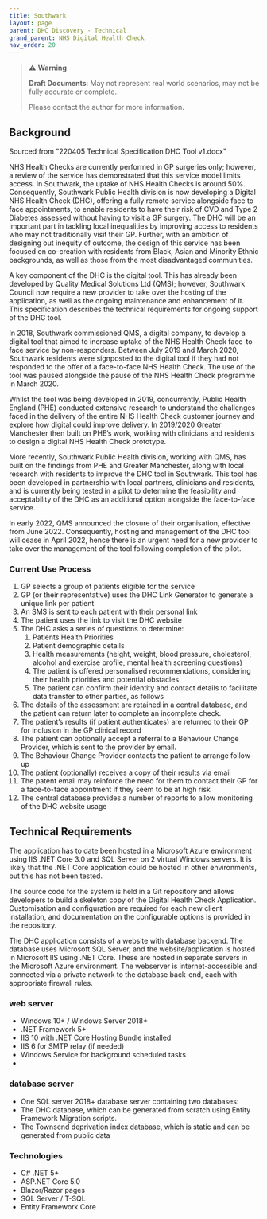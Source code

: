 ```yaml
---
title: Southwark
layout: page
parent: DHC Discovery - Technical
grand_parent: NHS Digital Health Check
nav_order: 20
---
```


> ⚠️ **Warning**
>  
> **Draft Documents**: May not represent real world scenarios, may not be fully accurate or complete.
>
> Please contact the author for more information.

## Background 

Sourced from "220405 Technical Specification DHC Tool v1.docx"

NHS Health Checks are currently performed in GP surgeries only; however, a review of the service has demonstrated that this service model limits access. In Southwark, the uptake of NHS Health Checks is around 50%. Consequently, Southwark Public Health division is now developing a Digital NHS Health Check (DHC), offering a fully remote service alongside face to face appointments, to enable residents to have their risk of CVD and Type 2 Diabetes assessed without having to visit a GP surgery. The DHC will be an important part in tackling local inequalities by improving access to residents who may not traditionally visit their GP. Further, with an ambition of designing out inequity of outcome, the design of this service has been focused on co-creation with residents from Black, Asian and Minority Ethnic backgrounds, as well as those from the most disadvantaged communities.

A key component of the DHC is the digital tool. This has already been developed by Quality Medical Solutions Ltd (QMS); however, Southwark Council now require a new provider to take over the hosting of the application, as well as the ongoing maintenance and enhancement of it. This specification describes the technical requirements for ongoing support of the DHC tool.


In 2018, Southwark commissioned QMS, a digital company, to develop a digital tool that aimed to increase uptake of the NHS Health Check face-to-face service by non-responders. Between July 2019 and March 2020, Southwark residents were signposted to the digital tool if they had not responded to the offer of a face-to-face NHS Health Check. The use of the tool was paused alongside the pause of the NHS Health Check programme in March 2020. 

Whilst the tool was being developed in 2019, concurrently, Public Health England (PHE) conducted extensive research to understand the challenges faced in the delivery of the entire NHS Health Check customer journey and explore how digital could improve delivery. In 2019/2020 Greater Manchester then built on PHE’s work, working with clinicians and residents to design a digital NHS Health Check prototype. 

More recently, Southwark Public Health division, working with QMS, has built on the findings from PHE and Greater Manchester, along with local research with residents to improve the DHC tool in Southwark. This tool has been developed in partnership with local partners, clinicians and residents, and is currently being tested in a pilot to determine the feasibility and acceptability of the DHC as an additional option alongside the face-to-face service. 

In early 2022, QMS announced the closure of their organisation, effective from June 2022. Consequently, hosting and management of the DHC tool will cease in April 2022, hence there is an urgent need for a new provider to take over the management of the tool following completion of the pilot. 

### Current Use Process

1.	GP selects a group of patients eligible for the service
2.	GP (or their representative) uses the DHC Link Generator to generate a unique link per patient
3.	An SMS is sent to each patient with their personal link
4.	The patient uses the link to visit the DHC website
5.	The DHC asks a series of questions to determine:
    1.	Patients Health Priorities
    2.	Patient demographic details
    3.	Health measurements (height, weight, blood pressure, cholesterol, alcohol and exercise profile, mental health screening questions)
    4.	The patient is offered personalised recommendations, considering their health priorities and potential obstacles
    5.	The patient can confirm their identity and contact details to facilitate data transfer to other parties, as follows
6.	The details of the assessment are retained in a central database, and the patient can return later to complete an incomplete check.
7.	The patient’s results (if patient authenticates) are returned to their GP for inclusion in the GP clinical record
8.	The patient can optionally accept a referral to a Behaviour Change Provider, which is sent to the provider by email.  
9.	The Behaviour Change Provider contacts the patient to arrange follow-up
10.	The patient (optionally) receives a copy of their results via email
11.	The patent email may reinforce the need for them to contact their GP for a face-to-face appointment if they seem to be at high risk
12.	The central database provides a number of reports to allow monitoring of the DHC website usage


## Technical Requirements

The application has to date been hosted in a Microsoft Azure environment using IIS .NET Core 3.0 and SQL Server on 2 virtual Windows servers.  It is likely that the .NET Core application could be hosted in other environments, but this has not been tested. 

The source code for the system is held in a Git repository and allows developers to build a skeleton copy of the Digital Health Check Application. Customisation and configuration are required for each new client installation, and documentation on the configurable options is provided in the repository.

The DHC application consists of a website with database backend. The database uses Microsoft SQL Server, and the website/application is hosted in Microsoft IIS using .NET Core.  These are hosted in separate servers in the Microsoft Azure environment.  The webserver is internet-accessible and connected via a private network to the database back-end, each with appropriate firewall rules.

### web server
- Windows 10+ / Windows Server 2018+
- .NET Framework 5+
- IIS 10 with .NET Core Hosting Bundle installed
- IIS 6 for SMTP relay (if needed)
- Windows Service for background scheduled tasks
- 
### database server
- One SQL server 2018+ database server containing two databases:
- The DHC database, which can be generated from scratch using Entity Framework Migration scripts.
- The Townsend deprivation index database, which is static and can be generated from public data

### Technologies

- C# .NET 5+
- ASP.NET Core 5.0
- Blazor/Razor pages
- SQL Server / T-SQL
- Entity Framework Core


